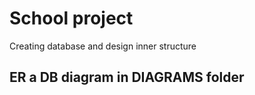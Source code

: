 <h1>School project</h1>
Creating database and design inner structure

<h2>ER a DB diagram in DIAGRAMS folder</h2>

